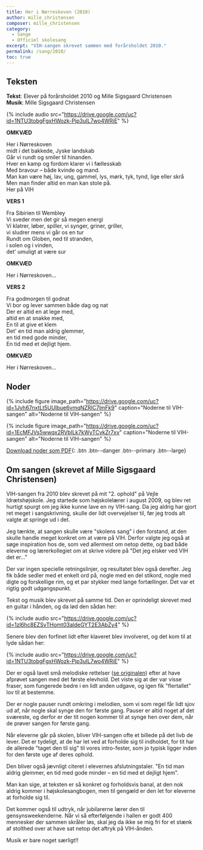 ```yaml
---
title: Her i Nørreskoven (2010)
author: mille_christensen
composer: mille_christensen
category:
  - Sange
  - Officiel skolesang
excerpt: "VIH-sangen skrevet sammen med forårsholdet 2010."
permalink: /sang/2010/
toc: true
---
```


## Teksten

**Tekst**: Elever på forårsholdet 2010 og Mille Sigsgaard Christensen  
**Musik**: Mille Sigsgaard Christensen

{% include audio src="https://drive.google.com/uc?id=1NTU3tobgFgxHWozk-Pjp3uIL7wo4WRiE"  %}

**OMKVÆD**

Her i Nørreskoven   
midt i det bakkede, Jyske landskab    
Går vi rundt og smiler til hinanden.    
Hver en kamp og fordom klarer vi i fællesskab  
Med bravour – både kvinde og mand.  
Man kan være høj, lav, ung, gammel, lys, mørk, tyk, tynd, lige eller skrå  
Men man finder altid en man kan stole på.  
Her på VIH

**VERS 1**

Fra Sibirien til Wembley  
Vi sveder men det gir så megen energi  
Vi klatrer, løber, spiller, vi synger, griner, griller,  
vi sludrer mens vi går os en tur  
Rundt om Globen, ned til stranden,   
i solen og i vinden,  
det' umuligt at være sur

**OMKVÆD**

Her i Nørreskoven...

**VERS 2**

Fra godmorgen til godnat  
Vi bor og lever sammen både dag og nat  
Der er altid en at lege med,  
altid en at snakke med,  
En til at give et klem  
Det' en tid man aldrig glemmer,   
en tid med gode minder,  
En tid med et dejligt hjem.

**OMKVÆD**

Her i Nørreskoven...

## Noder

{% include figure image_path="https://drive.google.com/uc?id=1Jyh67nxtLt5UUIbue6vmqNZRlC7lmFk9" caption="Noderne til VIH-sangen" alt="Noderne til VIH-sangen" %}

{% include figure image_path="https://drive.google.com/uc?id=1EcMFJVs5wwqx2RVbILk7kWyTCvkZr7xv" caption="Noderne til VIH-sangen" alt="Noderne til VIH-sangen" %}

[<i class='far fa-file-pdf'></i> Download noder som PDF](https://drive.google.com/uc?id=1jFLJSBwTVwdeaYyStUh3frER3jy0wtHZ){: .btn .btn--danger .btn--primary .btn--large}

## Om sangen (skrevet af Mille Sigsgaard Christensen)

VIH-sangen fra 2010 blev skrevet på mit "2. ophold" på Vejle Idrætshøjskole. Jeg startede som højskolelærer i august 2009, og blev ret hurtigt spurgt om jeg ikke kunne lave en ny VIH-sang. Da jeg aldrig har gjort ret meget i sangskrivning, skulle der lidt overvejelser til, før jeg trods alt valgte at springe ud i det.

Jeg tænkte, at sangen skulle være "skolens sang" i den forstand, at den skulle handle meget konkret om at være på VIH. Derfor valgte jeg også at søge inspiration hos de, som ved allermest om netop dette, og bad både eleverne og lærerkollegiet om at skrive videre på "Det jeg elsker ved VIH det er..."

Der var ingen specielle retningslinjer, og resultatet blev også derefter. Jeg fik både sedler med et enkelt ord på, nogle med en del stikord, nogle med digte og forskellige rim, og et par stykker med lange fortællinger. 
Det var et rigtig godt udgangspunkt.

Tekst og musik blev skrevet på samme tid. Den er oprindeligt skrevet med en guitar i hånden, og da lød den sådan her:

{% include audio src="https://drive.google.com/uc?id=1zl6hc8EZSvTHomt03aldeGYT2E3AbZy4"  %}

Senere blev den forfinet lidt efter klaveret blev involveret, og det kom til at lyde sådan her:

{% include audio src="https://drive.google.com/uc?id=1NTU3tobgFgxHWozk-Pjp3uIL7wo4WRiE"  %}

Der er også lavet små melodiske rettelser ([se originalen](https://drive.google.com/uc?id=1Zw7xOedI8IchEZVob0C03M0A3zc-ubcH)) efter at have afprøvet sangen med det første elevhold. Det viste sig at der var visse fraser, som fungerede bedre i en lidt anden udgave, og igen fik "flertallet" lov til at bestemme. 

Der er nogle pauser rundt omkring i melodien, som vi som regel får lidt sjov ud af, når nogle skal synge den for første gang. Pauser er altid noget af det sværeste, og derfor er der tit nogen kommer til at synge hen over dem, når de prøver sangen for første gang.

Når eleverne går på skolen, bliver VIH-sangen ofte et billede på det livb de lever. Det er tydeligt, at de har let ved at forholde sig til indholdet, for tit har de allerede "taget den til sig" til vores intro-fester, som jo typisk ligger inden for den første uge af deres ophold. 

Den bliver også jævnligt citeret i elevernes afslutningstaler. "En tid man aldrig glemmer, en tid med gode minder – en tid med et dejligt hjem". 

Man kan sige, at teksten er så konkret og forholdsvis banal, at den nok aldrig kommer i højskolesangbogen, men til gengæld er den let for eleverne at forholde sig til. 

Det kommer også til udtryk, når jubilarerne lærer den til gensynsweekenderne. Når vi så efterfølgende i hallen er godt 400 mennesker der sammen skråler løs, skal jeg da ikke se mig fri for et stænk af stolthed over at have sat netop det aftryk på VIH-ånden. 

Musik er bare noget særligt!!
